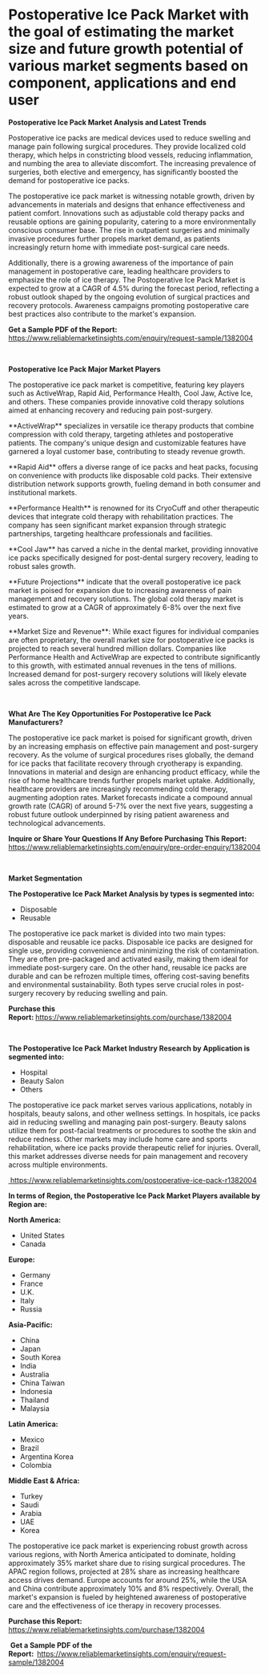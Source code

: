 <p><h1>Postoperative Ice Pack Market with the goal of estimating the market size and future growth potential of various market segments based on component, applications and end user</h1></p><p><strong>Postoperative Ice Pack Market Analysis and Latest Trends</strong></p>
<p><p>Postoperative ice packs are medical devices used to reduce swelling and manage pain following surgical procedures. They provide localized cold therapy, which helps in constricting blood vessels, reducing inflammation, and numbing the area to alleviate discomfort. The increasing prevalence of surgeries, both elective and emergency, has significantly boosted the demand for postoperative ice packs.</p><p>The postoperative ice pack market is witnessing notable growth, driven by advancements in materials and designs that enhance effectiveness and patient comfort. Innovations such as adjustable cold therapy packs and reusable options are gaining popularity, catering to a more environmentally conscious consumer base. The rise in outpatient surgeries and minimally invasive procedures further propels market demand, as patients increasingly return home with immediate post-surgical care needs.</p><p>Additionally, there is a growing awareness of the importance of pain management in postoperative care, leading healthcare providers to emphasize the role of ice therapy. The Postoperative Ice Pack Market is expected to grow at a CAGR of 4.5% during the forecast period, reflecting a robust outlook shaped by the ongoing evolution of surgical practices and recovery protocols. Awareness campaigns promoting postoperative care best practices also contribute to the market's expansion.</p></p>
<p><strong>Get a Sample PDF of the Report:&nbsp;</strong> <a href="https://www.reliablemarketinsights.com/enquiry/request-sample/1382004?utm_campaign=3560&utm_medium=2&utm_source=Github&utm_content=ia&utm_term=14042025&utm_id=postoperative-ice-pack">https://www.reliablemarketinsights.com/enquiry/request-sample/1382004</a></p>
<p>&nbsp;</p>
<p><strong>Postoperative Ice Pack Major Market Players</strong></p>
<p><p>The postoperative ice pack market is competitive, featuring key players such as ActiveWrap, Rapid Aid, Performance Health, Cool Jaw, Active Ice, and others. These companies provide innovative cold therapy solutions aimed at enhancing recovery and reducing pain post-surgery.</p><p>**ActiveWrap** specializes in versatile ice therapy products that combine compression with cold therapy, targeting athletes and postoperative patients. The company's unique design and customizable features have garnered a loyal customer base, contributing to steady revenue growth. </p><p>**Rapid Aid** offers a diverse range of ice packs and heat packs, focusing on convenience with products like disposable cold packs. Their extensive distribution network supports growth, fueling demand in both consumer and institutional markets.</p><p>**Performance Health** is renowned for its CryoCuff and other therapeutic devices that integrate cold therapy with rehabilitation practices. The company has seen significant market expansion through strategic partnerships, targeting healthcare professionals and facilities. </p><p>**Cool Jaw** has carved a niche in the dental market, providing innovative ice packs specifically designed for post-dental surgery recovery, leading to robust sales growth. </p><p>**Future Projections** indicate that the overall postoperative ice pack market is poised for expansion due to increasing awareness of pain management and recovery solutions. The global cold therapy market is estimated to grow at a CAGR of approximately 6-8% over the next five years.</p><p>**Market Size and Revenue**: While exact figures for individual companies are often proprietary, the overall market size for postoperative ice packs is projected to reach several hundred million dollars. Companies like Performance Health and ActiveWrap are expected to contribute significantly to this growth, with estimated annual revenues in the tens of millions. Increased demand for post-surgery recovery solutions will likely elevate sales across the competitive landscape.</p></p>
<p>&nbsp;</p>
<p><strong>What Are The Key Opportunities For Postoperative Ice Pack Manufacturers?</strong></p>
<p><p>The postoperative ice pack market is poised for significant growth, driven by an increasing emphasis on effective pain management and post-surgery recovery. As the volume of surgical procedures rises globally, the demand for ice packs that facilitate recovery through cryotherapy is expanding. Innovations in material and design are enhancing product efficacy, while the rise of home healthcare trends further propels market uptake. Additionally, healthcare providers are increasingly recommending cold therapy, augmenting adoption rates. Market forecasts indicate a compound annual growth rate (CAGR) of around 5-7% over the next five years, suggesting a robust future outlook underpinned by rising patient awareness and technological advancements.</p></p>
<p><strong>Inquire or Share Your Questions If Any Before Purchasing This Report:</strong> <a href="https://www.reliablemarketinsights.com/enquiry/pre-order-enquiry/1382004?utm_campaign=3560&utm_medium=2&utm_source=Github&utm_content=ia&utm_term=14042025&utm_id=postoperative-ice-pack">https://www.reliablemarketinsights.com/enquiry/pre-order-enquiry/1382004</a></p>
<p>&nbsp;</p>
<p><strong>Market Segmentation</strong></p>
<p><strong>The Postoperative Ice Pack Market Analysis by types is segmented into:</strong></p>
<p><ul><li>Disposable</li><li>Reusable</li></ul></p>
<p><p>The postoperative ice pack market is divided into two main types: disposable and reusable ice packs. Disposable ice packs are designed for single use, providing convenience and minimizing the risk of contamination. They are often pre-packaged and activated easily, making them ideal for immediate post-surgery care. On the other hand, reusable ice packs are durable and can be refrozen multiple times, offering cost-saving benefits and environmental sustainability. Both types serve crucial roles in post-surgery recovery by reducing swelling and pain.</p></p>
<p><strong>Purchase this Report:&nbsp;</strong><a href="https://www.reliablemarketinsights.com/purchase/1382004?utm_campaign=3560&utm_medium=2&utm_source=Github&utm_content=ia&utm_term=14042025&utm_id=postoperative-ice-pack">https://www.reliablemarketinsights.com/purchase/1382004</a></p>
<p>&nbsp;</p>
<p><strong>The Postoperative Ice Pack Market Industry Research by Application is segmented into:</strong></p>
<p><ul><li>Hospital</li><li>Beauty Salon</li><li>Others</li></ul></p>
<p><p>The postoperative ice pack market serves various applications, notably in hospitals, beauty salons, and other wellness settings. In hospitals, ice packs aid in reducing swelling and managing pain post-surgery. Beauty salons utilize them for post-facial treatments or procedures to soothe the skin and reduce redness. Other markets may include home care and sports rehabilitation, where ice packs provide therapeutic relief for injuries. Overall, this market addresses diverse needs for pain management and recovery across multiple environments.</p></p>
<p><a href="https://www.reliablemarketinsights.com/postoperative-ice-pack-r1382004?utm_campaign=3560&utm_medium=2&utm_source=Github&utm_content=ia&utm_term=14042025&utm_id=postoperative-ice-pack">&nbsp;https://www.reliablemarketinsights.com/postoperative-ice-pack-r1382004</a></p>
<p><strong>In terms of Region, the Postoperative Ice Pack Market Players available by Region are:</strong></p>
<p>
    <p> <strong> North America: </strong>
        <ul>
            <li>United States</li>
            <li>Canada</li>
        </ul>
        </p> 
    <p> <strong> Europe: </strong>
        <ul>
            <li>Germany</li>
            <li>France</li>
            <li>U.K.</li>
            <li>Italy</li>
            <li>Russia</li>
        </ul>
        </p> 
    <p> <strong> Asia-Pacific: </strong>
        <ul>
            <li>China</li>
            <li>Japan</li>
            <li>South Korea</li>
            <li>India</li>
            <li>Australia</li>
            <li>China Taiwan</li>
            <li>Indonesia</li>
            <li>Thailand</li>
            <li>Malaysia</li>
        </ul>
        </p> 
    <p> <strong> Latin America: </strong>
        <ul>
            <li>Mexico</li>
            <li>Brazil</li>
            <li>Argentina Korea</li>
            <li>Colombia</li>
        </ul>
        </p> 
    <p> <strong> Middle East & Africa: </strong>
        <ul>
            <li>Turkey</li>
            <li>Saudi</li>
            <li>Arabia</li>
            <li>UAE</li>
            <li>Korea</li>
        </ul>
    </p>
    </p>
<p><p>The postoperative ice pack market is experiencing robust growth across various regions, with North America anticipated to dominate, holding approximately 35% market share due to rising surgical procedures. The APAC region follows, projected at 28% share as increasing healthcare access drives demand. Europe accounts for around 25%, while the USA and China contribute approximately 10% and 8% respectively. Overall, the market's expansion is fueled by heightened awareness of postoperative care and the effectiveness of ice therapy in recovery processes.</p></p>
<p><strong>Purchase this Report: </strong><a href="https://www.reliablemarketinsights.com/purchase/1382004?utm_campaign=3560&utm_medium=2&utm_source=Github&utm_content=ia&utm_term=14042025&utm_id=postoperative-ice-pack">https://www.reliablemarketinsights.com/purchase/1382004</a></p>
<p>&nbsp;<strong>Get a Sample PDF of the Report:&nbsp;&nbsp;</strong><a href="https://www.reliablemarketinsights.com/enquiry/request-sample/1382004?utm_campaign=3560&utm_medium=2&utm_source=Github&utm_content=ia&utm_term=14042025&utm_id=postoperative-ice-pack">https://www.reliablemarketinsights.com/enquiry/request-sample/1382004</a></p>
<p><strong></strong></p>
<p><p></p><p></p><p></p></p>